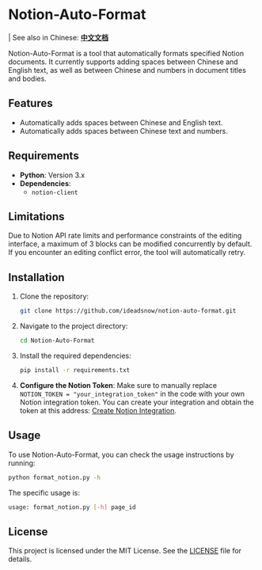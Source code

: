 # Notion-Auto-Format

| See also in Chinese: **[中文文档](README.zh.md)**

Notion-Auto-Format is a tool that automatically formats specified Notion documents. It currently supports adding spaces between Chinese and English text, as well as between Chinese and numbers in document titles and bodies.

## Features

- Automatically adds spaces between Chinese and English text.
- Automatically adds spaces between Chinese text and numbers.

## Requirements

- **Python**: Version 3.x
- **Dependencies**:
  - `notion-client`

## Limitations

Due to Notion API rate limits and performance constraints of the editing interface, a maximum of 3 blocks can be modified concurrently by default. If you encounter an editing conflict error, the tool will automatically retry.

## Installation

1. Clone the repository:
   ```bash
   git clone https://github.com/ideadsnow/notion-auto-format.git
   ```

2. Navigate to the project directory:
   ```bash
   cd Notion-Auto-Format
   ```

3. Install the required dependencies:
   ```bash
   pip install -r requirements.txt
   ```

4. **Configure the Notion Token**:
   Make sure to manually replace `NOTION_TOKEN = "your_integration_token"` in the code with your own Notion integration token. You can create your integration and obtain the token at this address: [Create Notion Integration](https://www.notion.so/profile/integrations).

## Usage

To use Notion-Auto-Format, you can check the usage instructions by running:
```bash
python format_notion.py -h
```
The specific usage is:
```bash
usage: format_notion.py [-h] page_id
```

## License

This project is licensed under the MIT License. See the [LICENSE](LICENSE) file for details.